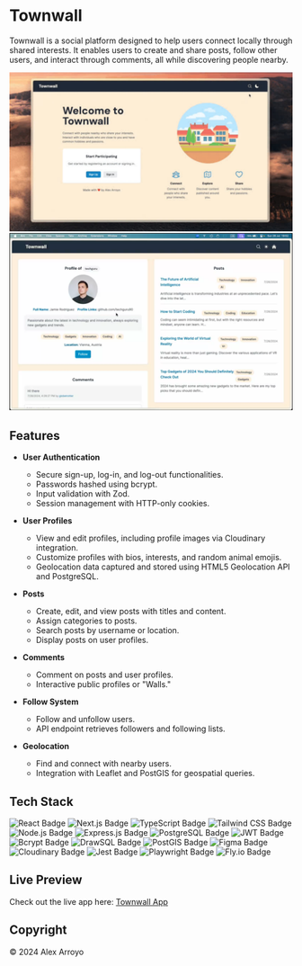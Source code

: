 # Townwall

Townwall is a social platform designed to help users connect locally through shared interests. It enables users to create and share posts, follow other users, and interact through comments, all while discovering people nearby.

![Screenshot](public/screenshot.png)
![Screenshot 2](public/screenshot2.png)

## Features

- **User Authentication**

  - Secure sign-up, log-in, and log-out functionalities.
  - Passwords hashed using bcrypt.
  - Input validation with Zod.
  - Session management with HTTP-only cookies.

- **User Profiles**

  - View and edit profiles, including profile images via Cloudinary integration.
  - Customize profiles with bios, interests, and random animal emojis.
  - Geolocation data captured and stored using HTML5 Geolocation API and PostgreSQL.

- **Posts**

  - Create, edit, and view posts with titles and content.
  - Assign categories to posts.
  - Search posts by username or location.
  - Display posts on user profiles.

- **Comments**

  - Comment on posts and user profiles.
  - Interactive public profiles or "Walls."

- **Follow System**

  - Follow and unfollow users.
  - API endpoint retrieves followers and following lists.

- **Geolocation**
  - Find and connect with nearby users.
  - Integration with Leaflet and PostGIS for geospatial queries.

## Tech Stack

![React Badge](https://img.shields.io/badge/React-61DAFB?style=flat&logo=react&logoColor=white)
![Next.js Badge](https://img.shields.io/badge/Next.js-000000?style=flat&logo=next.js&logoColor=white)
![TypeScript Badge](https://img.shields.io/badge/TypeScript-3178C6?style=flat&logo=typescript&logoColor=white)
![Tailwind CSS Badge](https://img.shields.io/badge/Tailwind_CSS-06B6D4?style=flat&logo=tailwind-css&logoColor=white)
![Node.js Badge](https://img.shields.io/badge/Node.js-339933?style=flat&logo=node.js&logoColor=white)
![Express.js Badge](https://img.shields.io/badge/Express.js-000000?style=flat&logo=express&logoColor=white)
![PostgreSQL Badge](https://img.shields.io/badge/PostgreSQL-4169E1?style=flat&logo=postgresql&logoColor=white)
![JWT Badge](https://img.shields.io/badge/JWT-000000?style=flat&logo=json-web-tokens&logoColor=white)
![Bcrypt Badge](https://img.shields.io/badge/bcrypt-000000?style=flat&logo=python&logoColor=white)
![DrawSQL Badge](https://img.shields.io/badge/DrawSQL-000000?style=flat&logo=drawio&logoColor=white)
![PostGIS Badge](https://img.shields.io/badge/PostGIS-003D34?style=flat&logo=postgis&logoColor=white)
![Figma Badge](https://img.shields.io/badge/Figma-F24E1E?style=flat&logo=figma&logoColor=white)
![Cloudinary Badge](https://img.shields.io/badge/Cloudinary-FFFFFF?style=flat&logo=cloudinary&logoColor=white)
![Jest Badge](https://img.shields.io/badge/Jest-C21325?style=flat&logo=jest&logoColor=white)
![Playwright Badge](https://img.shields.io/badge/Playwright-000000?style=flat&logo=playwright&logoColor=white)
![Fly.io Badge](https://img.shields.io/badge/Fly.io-000000?style=flat&logo=fly&logoColor=white)

## Live Preview

Check out the live app here: [Townwall App](https://townwall.fly.dev)

## Copyright

© 2024 Alex Arroyo
